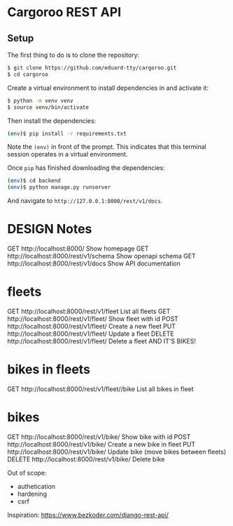 # Cargoroo REST API

## Setup

The first thing to do is to clone the repository:

```sh
$ git clone https://github.com/eduard-tty/cargoroo.git
$ cd cargoroo
```

Create a virtual environment to install dependencies in and activate it:

```sh
$ python -m venv venv
$ source venv/bin/activate
```

Then install the dependencies:

```sh
(env)$ pip install -r requirements.txt
```
Note the `(env)` in front of the prompt. This indicates that this terminal
session operates in a virtual environment.

Once `pip` has finished downloading the dependencies:
```sh
(env)$ cd backend
(env)$ python manage.py runserver
```

And navigate to `http://127.0.0.1:8000/rest/v1/docs`.


# DESIGN Notes

GET    http://localhost:8000/                               Show homepage
GET    http://localhost:8000/rest/v1/schema                 Show openapi schema
GET    http://localhost:8000/rest/v1/docs                   Show API documentation

# fleets

GET    http://localhost:8000/rest/v1/fleet                  List all fleets
GET    http://localhost:8000/rest/v1/fleet/<id>             Show fleet with id <id>
POST   http://localhost:8000/rest/v1/fleet/<id>             Create a new fleet
PUT    http://localhost:8000/rest/v1/fleet/<id>             Update a fleet
DELETE http://localhost:8000/rest/v1/fleet/<id>             Delete a fleet AND IT'S BIKES!

# bikes in fleets

GET    http://localhost:8000/rest/v1/fleet/<id>/bike        List all bikes in fleet <id>

# bikes

GET    http://localhost:8000/rest/v1/bike/<id>              Show bike with id <id>
POST   http://localhost:8000/rest/v1/bike/<id>              Create a new bike in fleet
PUT    http://localhost:8000/rest/v1/bike/<id>              Update bike <id> (move bikes between fleets)
DELETE http://localhost:8000/rest/v1/bike/<id>              Delete bike <id>




Out of scope:
- authetication
- hardening
- csrf

Inspiration: https://www.bezkoder.com/django-rest-api/

